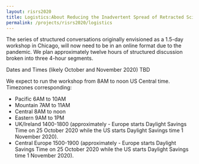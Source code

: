 ```yaml
---
layout: risrs2020
title: Logistics:About Reducing the Inadvertent Spread of Retracted Science: Shaping a Research and Implementation Agenda
permalink: /projects/risrs2020/logistics
---
```


The series of structured conversations originally envisioned as a 1.5-day workshop in Chicago, will now need to be in an online format due to the pandemic. We plan approximately twelve hours of structured discussion broken into three 4-hour segments. 

Dates and Times (likely October and November 2020) TBD

We expect to run the workshop from 8AM to noon US Central time. Timezones corresponding:
- Pacific 6AM to 10AM
- Mountain 7AM to 11AM
- Central 8AM to noon
- Eastern 9AM to 1PM
- UK/Ireland 1400-1800 (approximately - Europe starts Daylight Savings Time on 25 October 2020 while the US starts Daylight Savings time 1 November 2020).
- Central Europe 1500-1900 (approximately - Europe starts Daylight Savings Time on 25 October 2020 while the US starts Daylight Savings time 1 November 2020).
